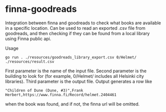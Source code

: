 # finna-goodreads
Integration between finna and goodreads to check what books are available in a specific location. Can be used to read an exported .csv file from goodreads,
and then checking if they can be found from a local library using Finna public api.

Usage

`
go run . ./resources/goodreads_library_export.csv 0/Helmet/ ./resources/result.csv
`

First parameter is the name of the input file. Second parameter is the building to look for (for example, 0/Helmet/ includes all Helsinki city libraries).
Third parameter is the output file.
Output generates a row like 

`
"Children of Dune (Dune, #3)",Frank Herbert,https://www.finna.fi/Record/helmet.2404461
`

when the book was found, and if not, the finna url will be omitted. 